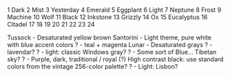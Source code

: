 1 Dark
2 Mist
3 Yesterday
4 Emerald
5 Eggplant
6 Light
7 Neptune
8 Frost
9 Machine
10 Wolf
11 Black
12 Inkstone
13 Grizzly
14 Ox
15 Eucalyptus
16 Citadel
17
18
19
20
21
22
23
24

Tussock - Desaturated yellow brown
Santorini - Light theme, pure white with blue accent colors
? - teal + magenta
Lunar - Desaturated grays
? - lavendar?
? - light: classic Windows gray?
? - Some sort of Blue... Tibetan sky?
? - Purple, dark, traditional / royal
(?) High contrast black: use standard colors from the vintage 256-color palette?
? - Light: Lisbon?


